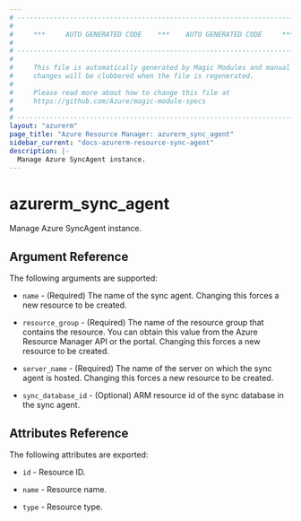 ```yaml
---
# ----------------------------------------------------------------------------
#
#     ***     AUTO GENERATED CODE    ***    AUTO GENERATED CODE     ***
#
# ----------------------------------------------------------------------------
#
#     This file is automatically generated by Magic Modules and manual
#     changes will be clobbered when the file is regenerated.
#
#     Please read more about how to change this file at
#     https://github.com/Azure/magic-module-specs
#
# ----------------------------------------------------------------------------
layout: "azurerm"
page_title: "Azure Resource Manager: azurerm_sync_agent"
sidebar_current: "docs-azurerm-resource-sync-agent"
description: |-
  Manage Azure SyncAgent instance.
---
```


# azurerm_sync_agent

Manage Azure SyncAgent instance.


## Argument Reference

The following arguments are supported:

* `name` - (Required) The name of the sync agent. Changing this forces a new resource to be created.

* `resource_group` - (Required) The name of the resource group that contains the resource. You can obtain this value from the Azure Resource Manager API or the portal. Changing this forces a new resource to be created.

* `server_name` - (Required) The name of the server on which the sync agent is hosted. Changing this forces a new resource to be created.

* `sync_database_id` - (Optional) ARM resource id of the sync database in the sync agent.

## Attributes Reference

The following attributes are exported:

* `id` - Resource ID.

* `name` - Resource name.

* `type` - Resource type.
